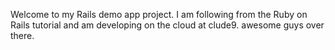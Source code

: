 

Welcome to my  Rails demo app  project. I am following from the Ruby on Rails tutorial and 
am developing on the cloud at clude9. awesome guys over there.
